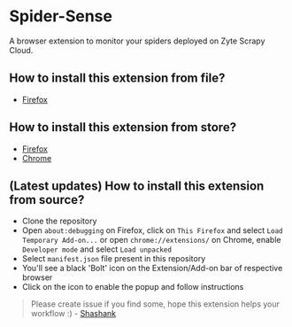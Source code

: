 # Spider-Sense
A browser extension to monitor your spiders deployed on Zyte Scrapy Cloud.

## How to install this extension from file?

- [Firefox](/spider_sense-0.1-fx.xpi)

## How to install this extension from store?

- [Firefox](https://addons.mozilla.org/en-US/firefox/addon/spider-sense/)
- [Chrome](https://chrome.google.com/webstore/detail/spider-sense/gdpemckobcbpkgibfiiaeoohjccaebfj)

## (Latest updates) How to install this extension from source?

- Clone the repository
- Open `about:debugging` on Firefox, click on `This Firefox` and select `Load Temporary Add-on...`
  or open `chrome://extensions/` on Chrome, enable `Developer mode` and select `Load unpacked`
- Select `manifest.json` file present in this repository
- You'll see a black 'Bolt' icon on the Extension/Add-on bar of respective browser
- Click on the icon to enable the popup and follow instructions


> Please create issue if you find some, hope this extension helps your workflow :) - [Shashank](https://github.com/realslimshanky/)
